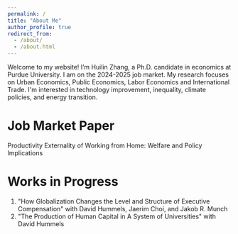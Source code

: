 ```yaml
---
permalink: /
title: "About Me"
author_profile: true
redirect_from: 
  - /about/
  - /about.html
---
```


Welcome to my website! I’m Huilin Zhang, a Ph.D. candidate in economics at Purdue University. I am on the 2024-2025 job market. My research focuses on Urban Economics, Public Economics, Labor Economics and International Trade. I'm interested in technology improvement, inequality, climate policies, and energy transition.

Job Market Paper
======
Productivity Externality of Working from Home: Welfare and Policy Implications



Works in Progress
======
1. "How Globalization Changes the Level and Structure of Executive Compensation" with David Hummels, Jaerim Choi, and Jakob R. Munch
2. "The Production of Human Capital in A System of Universities" with David Hummels
